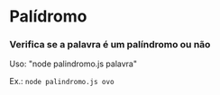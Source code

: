 # Palídromo
### Verifica se a palavra é um palíndromo ou não

Uso: "node palindromo.js palavra"

Ex.: ```node palindromo.js ovo```
